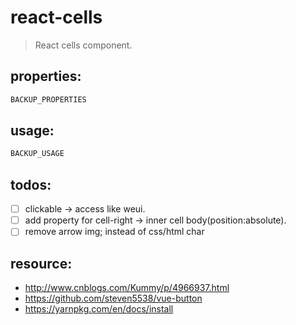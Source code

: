 # react-cells
> React cells component.


## properties:
```javascript
BACKUP_PROPERTIES
```

## usage:
```jsx
BACKUP_USAGE
```

## todos:
- [ ] clickable -> access like weui.
- [ ] add property for cell-right -> inner cell body(position:absolute).
- [ ] remove arrow img; instead of css/html char

## resource:
+ http://www.cnblogs.com/Kummy/p/4966937.html
+ https://github.com/steven5538/vue-button
+ https://yarnpkg.com/en/docs/install

